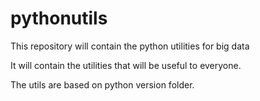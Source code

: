# pythonutils
This repository will contain the python utilities for big data

It will contain the utilities that will be useful to everyone.

The utils are based on python version folder.

